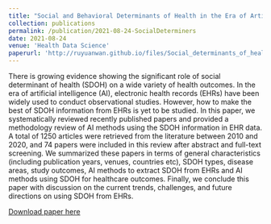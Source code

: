 ```yaml
---
title: "Social and Behavioral Determinants of Health in the Era of Artificial Intelligence with Electronic Health Records: A Scoping Review"
collection: publications
permalink: /publication/2021-08-24-SocialDeterminers
date: 2021-08-24
venue: 'Health Data Science'
paperurl: 'http://ruyuanwan.github.io/files/Social_determinants_of_health_in_the_era_of_AI.pdf'
---
```

There is growing evidence showing the significant role of social determinant of health (SDOH) on a wide variety of health outcomes. In the era of artificial intelligence (AI), electronic health records (EHRs) have been widely used to conduct observational studies. However, how to make the best of SDOH information from EHRs is yet to be studied. In this paper, we systematically reviewed recently published papers and provided a methodology review of AI methods using the SDOH information in EHR data. A total of 1250 articles were retrieved from the literature between 2010 and 2020, and 74 papers were included in this review after abstract and full-text screening. We summarized these papers in terms of general characteristics (including publication years, venues, countries etc), SDOH types, disease areas, study outcomes, AI methods to extract SDOH from EHRs and AI methods using SDOH for healthcare outcomes. Finally, we conclude this paper with discussion on the current trends, challenges, and future directions on using SDOH from EHRs.

[Download paper here](http://ruyuanwan.github.io/files/Social_determinants_of_health_in_the_era_of_AI.pdf)

